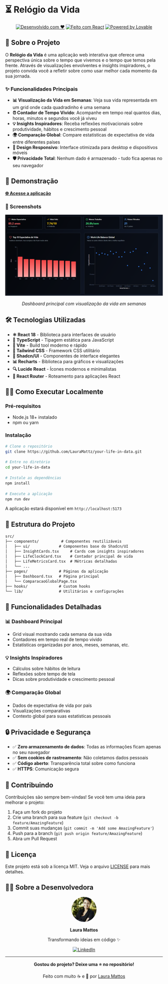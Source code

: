 
# ⏳ Relógio da Vida

<div align="center">
    
  [![Desenvolvido com ❤️](https://img.shields.io/badge/Desenvolvido%20com-❤️-red.svg)](https://github.com/LauraMattz)
  [![Feito com React](https://img.shields.io/badge/Feito%20com-React-61DAFB.svg)](https://reactjs.org/)
  [![Powered by Lovable](https://img.shields.io/badge/Powered%20by-Lovable-ff69b4.svg)](https://lovable.dev)
</div>

## 🌟 Sobre o Projeto

O **Relógio da Vida** é uma aplicação web interativa que oferece uma perspectiva única sobre o tempo que vivemos e o tempo que temos pela frente. Através de visualizações envolventes e insights inspiradores, o projeto convida você a refletir sobre como usar melhor cada momento da sua jornada.

### ✨ Funcionalidades Principais

- **📊 Visualização da Vida em Semanas**: Veja sua vida representada em um grid onde cada quadradinho é uma semana
- **⏰ Contador de Tempo Vivido**: Acompanhe em tempo real quantos dias, horas, minutos e segundos você já viveu
- **💡 Insights Inspiradores**: Receba reflexões motivacionais sobre produtividade, hábitos e crescimento pessoal
- **🌍 Comparação Global**: Compare estatísticas de expectativa de vida entre diferentes países
- **📱 Design Responsivo**: Interface otimizada para desktop e dispositivos móveis
- **🛡️ Privacidade Total**: Nenhum dado é armazenado - tudo fica apenas no seu navegador

## 🚀 Demonstração

**[🌐 Acesse a aplicação](https://your-life-in-data.lovable.app)**

### 📸 Screenshots

<div align="center">
  <img src="public/lovable-uploads/27634e87-58e8-4d43-a2ab-9cde960cc50e.png" alt="Dashboard Principal" width="600">
  <p><em>Dashboard principal com visualização da vida em semanas</em></p>
</div>

## 🛠️ Tecnologias Utilizadas

- **⚛️ React 18** - Biblioteca para interfaces de usuário
- **🎨 TypeScript** - Tipagem estática para JavaScript
- **💨 Vite** - Build tool moderno e rápido
- **🎯 Tailwind CSS** - Framework CSS utilitário
- **🎨 Shadcn/UI** - Componentes de interface elegantes
- **📊 Recharts** - Biblioteca para gráficos e visualizações
- **🔍 Lucide React** - Ícones modernos e minimalistas
- **📱 React Router** - Roteamento para aplicações React

## 🏃‍♂️ Como Executar Localmente

### Pré-requisitos

- Node.js 18+ instalado
- npm ou yarn

### Instalação

```bash
# Clone o repositório
git clone https://github.com/LauraMattz/your-life-in-data.git

# Entre no diretório
cd your-life-in-data

# Instale as dependências
npm install

# Execute a aplicação
npm run dev
```

A aplicação estará disponível em `http://localhost:5173`

## 📁 Estrutura do Projeto

```
src/
├── components/          # Componentes reutilizáveis
│   ├── ui/             # Componentes base do Shadcn/UI
│   ├── InsightCards.tsx     # Cards com insights inspiradores
│   ├── LifeClockCard.tsx    # Contador principal de vida
│   ├── LifeMetricsCard.tsx  # Métricas detalhadas
│   └── ...
├── pages/              # Páginas da aplicação
│   ├── Dashboard.tsx   # Página principal
│   └── ComparacaoGlobalPage.tsx
├── hooks/              # Custom hooks
└── lib/                # Utilitários e configurações
```

## 🎯 Funcionalidades Detalhadas

### 📊 Dashboard Principal
- Grid visual mostrando cada semana da sua vida
- Contadores em tempo real de tempo vivido
- Estatísticas organizadas por anos, meses, semanas, etc.

### 💡 Insights Inspiradores
- Cálculos sobre hábitos de leitura
- Reflexões sobre tempo de tela
- Dicas sobre produtividade e crescimento pessoal

### 🌍 Comparação Global
- Dados de expectativa de vida por país
- Visualizações comparativas
- Contexto global para suas estatísticas pessoais

## 🔒 Privacidade e Segurança

- ✅ **Zero armazenamento de dados**: Todas as informações ficam apenas no seu navegador
- ✅ **Sem cookies de rastreamento**: Não coletamos dados pessoais
- ✅ **Código aberto**: Transparência total sobre como funciona
- ✅ **HTTPS**: Comunicação segura

## 🤝 Contribuindo

Contribuições são sempre bem-vindas! Se você tem uma ideia para melhorar o projeto:

1. Faça um fork do projeto
2. Crie uma branch para sua feature (`git checkout -b feature/AmazingFeature`)
3. Commit suas mudanças (`git commit -m 'Add some AmazingFeature'`)
4. Push para a branch (`git push origin feature/AmazingFeature`)
5. Abra um Pull Request

## 📝 Licença

Este projeto está sob a licença MIT. Veja o arquivo [LICENSE](LICENSE) para mais detalhes.

## 👩‍💻 Sobre a Desenvolvedora

<div align="center">
  <img src="public/lovable-uploads/e184ba99-9529-4cf2-b18d-b271c65b4026.png" alt="Laura Mattos" width="80" height="80" style="border-radius: 50%;">
  
  **Laura Mattos**
  
  Transformando ideias em código ✨
  
  [![LinkedIn](https://img.shields.io/badge/LinkedIn-0077B5?style=for-the-badge&logo=linkedin&logoColor=white)](https://www.linkedin.com/in/lauramattosc/)
</div>

---

<div align="center">
  
  **Gostou do projeto? Deixe uma ⭐ no repositório!**
  
  Feito com muito ☕ e 💜 por [Laura Mattos](https://www.linkedin.com/in/lauramattosc/)
  
</div>
